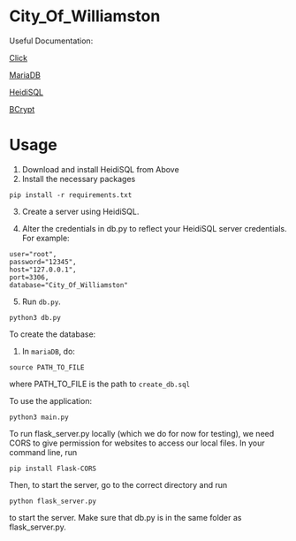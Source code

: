 # City_Of_Williamston

Useful Documentation:

[Click](https://click.palletsprojects.com/en/8.1.x/quickstart/)

[MariaDB](https://www.mariadbtutorial.com/)

[HeidiSQL](https://www.heidisql.com/)

[BCrypt](https://github.com/pyca/bcrypt/)


# Usage
1. Download and install HeidiSQL from Above
2. Install the necessary packages

```
pip install -r requirements.txt
```

3. Create a server using HeidiSQL.

4. Alter the credentials in db.py to reflect your HeidiSQL server credentials. For example:

```
user="root",
password="12345",
host="127.0.0.1",
port=3306,
database="City_Of_Williamston"
```

5. Run `db.py`.

```
python3 db.py
```

To create the database:

1. In `mariaDB`, do:

```
source PATH_TO_FILE
```

where PATH_TO_FILE is the path to `create_db.sql`


To use the application:

```
python3 main.py
```





                  

To run flask_server.py locally (which we do for now for testing), we need CORS to give permission for websites to access our local files.
In your command line, run
```
pip install Flask-CORS
```
Then, to start the server, go to the correct directory and run
```
python flask_server.py
```
to start the server. Make sure that db.py is in the same folder as flask_server.py.
